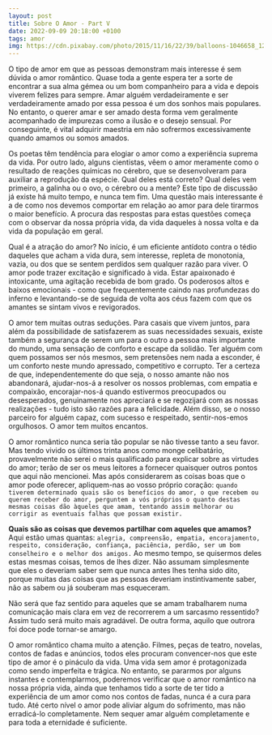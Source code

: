 ```yaml
---
layout: post
title: Sobre O Amor - Part V
date: 2022-09-09 20:18:00 +0100
tags: amor
img: https://cdn.pixabay.com/photo/2015/11/16/22/39/balloons-1046658_1280.jpg
---
```


O tipo de amor em que as pessoas demonstram mais interesse é sem dúvida o amor romântico. Quase toda a gente espera ter a sorte de encontrar a sua alma gémea ou um bom companheiro para a vida e depois viverem felizes para sempre. Amar alguém verdadeiramente e ser verdadeiramente amado por essa pessoa é um dos sonhos mais populares. No entanto, o querer amar e ser amado desta forma vem geralmente acompanhado de impurezas como a ilusão e o desejo sensual. Por conseguinte, é vital adquirir maestria em não sofrermos excessivamente quando amamos ou somos amados.
 
Os poetas têm tendência para elogiar o amor como a experiência suprema da vida. Por outro lado, alguns cientistas, vêem o amor meramente como o resultado de reações químicas no cérebro, que se desenvolveram para auxiliar a reprodução da espécie. Qual deles está correto? Qual deles vem primeiro, a galinha ou o ovo, o cérebro ou a mente? Este tipo de discussão já existe há muito tempo, e nunca tem fim. Uma questão mais interessante é a de como nos devemos comportar em relação ao amor para dele tirarmos o maior benefício. A procura das respostas para estas questões começa com o observar da nossa própria vida, da vida daqueles à nossa volta e da vida da população em geral.
 
Qual é a atração do amor? No início, é um eficiente antídoto contra o tédio daqueles que acham a vida dura, sem interesse, repleta de monotonia, vazia, ou dos que se sentem perdidos sem qualquer razão para viver. O amor pode trazer excitação e significado à vida. Estar apaixonado é intoxicante, uma agitação recebida de bom grado. Os poderosos altos e baixos emocionais - como que frequentemente caindo nas profundezas do inferno e levantando-se de seguida de volta aos céus fazem com que os amantes se sintam vivos e revigorados.
 
O amor tem muitas outras seduções. Para casais que vivem juntos, para além da possibilidade de satisfazerem as suas necessidades sexuais, existe também a segurança de serem um para o outro a pessoa mais importante do mundo, uma sensação
de conforto e escape da solidão. Ter alguém com quem possamos ser nós mesmos, sem pretensões nem nada a esconder, é um conforto neste mundo apressado, competitivo e corrupto. Ter a certeza de que, independentemente do que seja, o nosso amante não nos abandonará, ajudar-nos-á a resolver os nossos problemas, com empatia e compaixão, encorajar-nos-á quando estivermos preocupados ou desesperados, genuinamente nos apreciará e se regozijará com as nossas realizações - tudo isto são razões para a felicidade. Além disso, se o nosso parceiro for alguém capaz, com sucesso e respeitado, sentir-nos-emos orgulhosos. O amor tem muitos encantos.
 
O amor romântico nunca seria tão popular se não tivesse tanto a seu favor. Mas tendo vivido os últimos trinta anos como monge celibatário, provavelmente não serei o mais qualificado para explicar sobre as virtudes do amor; terão de ser os meus leitores a fornecer quaisquer outros pontos que aqui não mencionei. Mas após considerarem as coisas boas que o amor pode oferecer, apliquem-nas ao vosso próprio coração: `quando tiverem determinado quais são os benefícios do amor, o que recebem ou querem receber do amor, perguntem a vós próprios o quanto destas mesmas coisas dão àqueles que amam, tentando assim melhorar ou corrigir as eventuais falhas que possam existir.`

**Quais são as coisas que devemos partilhar com aqueles que amamos?** Aqui estão umas quantas: `alegria, compreensão, empatia, encorajamento, respeito, consideração, confiança, paciência, perdão, ser um bom conselheiro e o melhor dos amigos.` Ao mesmo tempo, se quisermos deles estas mesmas coisas, temos de lhes dizer. Não assumam simplesmente que eles o deveriam saber sem que nunca antes lhes tenha sido dito, porque muitas das coisas que as pessoas deveriam instintivamente saber, não as sabem ou já souberam mas esqueceram.
 
Não será que faz sentido para aqueles que se amam trabalharem numa comunicação mais clara em vez de recorrerem a um sarcasmo ressentido? Assim tudo será muito mais agradável. De outra forma, aquilo que outrora foi doce pode tornar-se amargo.
 
 
O amor romântico chama muito a atenção. Filmes, peças de teatro, novelas, contos de fadas e anúncios, todos eles procuram convencer-nos que este tipo de amor é o pináculo da vida. Uma vida sem amor é protagonizada como sendo imperfeita e trágica. No entanto, se pararmos por alguns instantes e contemplarmos, poderemos verificar que o amor romântico na nossa própria vida, ainda que tenhamos tido a sorte de ter tido a experiência de um amor como nos contos de fadas, nunca é a cura para tudo. Até certo nível o amor pode aliviar algum do sofrimento, mas não erradicá-lo completamente. Nem sequer amar alguém completamente e para toda a eternidade é suficiente.

